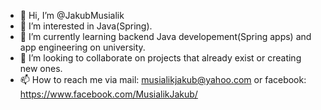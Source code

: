 - 👋 Hi, I’m @JakubMusialik
- 👀 I’m interested in Java(Spring).
- 🌱 I’m currently learning backend Java developement(Spring apps) and app engineering on university.
- 💞️ I’m looking to collaborate on projects that already exist or creating new ones.
- 📫 How to reach me via mail: musialikjakub@yahoo.com or facebook: https://www.facebook.com/MusialikJakub/

<!---
JakubMusialik/JakubMusialik is a ✨ special ✨ repository because its `README.md` (this file) appears on your GitHub profile.
You can click the Preview link to take a look at your changes.
--->
